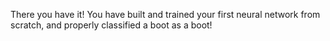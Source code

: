 There you have it!  You have built and trained your first neural network from scratch, and properly classified a boot as a boot!
